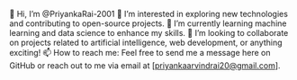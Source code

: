 👋 Hi, I’m @PriyankaRai-2001
👀 I’m interested in exploring new technologies and contributing to open-source projects.
🌱 I’m currently learning machine learning and data science to enhance my skills.
💞️ I’m looking to collaborate on projects related to artificial intelligence, web development, or anything exciting!
📫 How to reach me: Feel free to send me a message here on GitHub or reach out to me via email at [priyankaarvindrai20@gmail.com].
